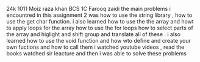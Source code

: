 24k 1011 
Moiz raza khan 
BCS 1C
Farooq zaidi
the main problems i encountred in this assignment 2 was how to use the string library , how to use the get char function. i also learned how to use the the array and howt to apply loops for the array how to use the for loops how to select parts of the array and higlight and shift group and translate all of these . i also learned how to use the void function and how wto define and create your own fuctions and how to call them 
i watched youtube videos , read the books watched sir leacture and then i was able to solve these problems 